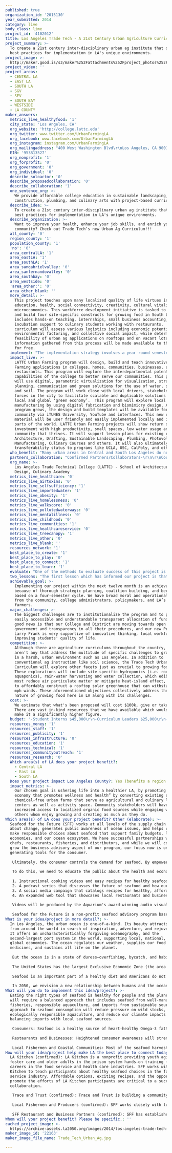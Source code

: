 ```yaml
---
published: true
organization_id: '2015130'
year_submitted: 2014
category: live
body_class: lime
project_id: '4102012'
title: Los Angeles Trade Tech - A 21st Century Urban Agriculture Curriculum
project_summary: >-
  To create a 21st century inter-disciplinary urban ag institute that develops
  best practices for implementation in LA's unique environments. 
project_image: >-
  http://maker.good.is/s3/maker%252Fattachments%252Fproject_photos%252Fimages%252F22163%252Fdisplay%252FTrade_Tech_Urban_Ag.jpg=c570x385
project_video: ''
project_areas:
  - CENTRAL LA
  - EAST LA
  - SOUTH LA
  - SGV
  - SFV
  - SOUTH BAY
  - WESTSIDE
  - LA COUNTY
maker_answers:
  metrics_live_healthyfood: '1'
  city_state: 'Los Angeles, CA'
  org_website: 'http://college.lattc.edu'
  org_twitter: www.twitter.com/UrbanFarmingLA
  org_facebook: www.facebook.com/UrbanFarmingLA
  org_instagram: instagram.com/UrbanFarmingLA
  org_mailingaddress: "400 West Washington Blvd\r\nLos Angeles, CA 90015"
  EIN: '953813527'
  org_nonprofit: '1'
  org_forprofit: '0'
  org_government: '0'
  org_individual: '0'
  describe_soloactor: '0'
  describe_proposedcollaboration: '0'
  describe_collaboration: '1'
  one_sentence_org: >-
    We provide affordable college education in sustainable landscaping,
    construction, plumbing, and culinary arts with project-based curriculum.
  describe_idea: >-
    To create a 21st century inter-disciplinary urban ag institute that develops
    best practices for implementation in LA's unique environments. 
  describe_organization: >-
    Want to improve your health, enhance your job skills, and enrich your
    community? Check out Trade Tech’s new Urban Ag Curriculum!!!
  all_county: '0'
  region_county: '1'
  population_county: '1'
  'no': '0'
  area_centralLA: '1'
  area_eastLA: '1'
  area_southLA: '1'
  area_sangabrielvalley: '0'
  area_sanfernandovalley: '0'
  area_southbay: '0'
  area_westside: '0'
  'area_other:': '0'
  area_other_blank: ''
  more_detail: >-
    This project touches upon many localized quality of life virtues including
    education, health, social connectivity, creativity, cultural vitality, and
    microeconomics. This workforce development initiative is tasked to design
    and build four site-specific constructs for growing food in South LA. It
    includes hands-on teaching, internships, small business accounting, and
    incubation support to culinary students working with restaurants.  The
    curriculum will assess various logistics including economic potential,
    environmental factoring, and collective social impact, while determining the
    feasibility of urban ag applications on rooftops and on vacant lots. The
    information gathered from this process will be made available to the public
    for free.
  implement: "The implementation strategy involves a year-round semester-based curriculum program, made fiscally sustainable by generating revenue by selling produce through local food vendors including farmers markets, schools, and restaurants.  \r\nThe LATTC Urban Farming Project will build and retrofit four sites that will include the District 9 Central Avenue Field Office rooftop, LATTC campus “Magnolia” Farm at ground level, and a mezzanine level LATTC “Terrance” Farm. In addition, students will also build four experimental yet functional art constructs to grow food, selected based on feasibility from twelve digitized, virtual art constructs. The art constructs to grow food incorporate both hydroponics and soil-based planters: vertical walls, movable green towers, raised beds, and a green house. The goal is to challenge the students’ creativity, while simultaneously creating something functional and unique.\r\nPlan of Action-\r\n-Expand training and outreach to the community\r\n-Provide direct community support by providing project templates \r\n-Engage local drivers and forces by integrating their resources, i.e. Plan for Healthy LA, Green Streets LA, Food Policy Council, etc.\r\n-Advance the urban farming design build field by providing virtualization and templates ready to use\r\n-Introduce and integrate to existing practices at LATTC\r\n-Support a new interdisciplinary LATTC ASO Club for Sustainability\r\n-Explore the possibility and implementation to design and build innovative solutions for community's to grow food on their own\r\n-Analyze interdisciplinary capabilities and relationships between multiple departments and disciplines to grow local food using innovative design strategies for food productivity, products, tools, green house shelters and energy/water calculations.  \r\n-Use high-end tools to virtualize, simulate, verify and locally manufacture design build solutions; digital fabrication, geospatial tools, enterprise solutions, social media and others.\r\n-Develop a business model to implement urban farming and education with quantifiable outcomes.\r\n-Develop and implement multiple design templates drawings to build prototype\r\n-Develop and implement an online platform for collaboration, hybrid learning and frictionless participation by all stakeholders\r\n-Show return of investment for low water, high productivity and small space for multiple design solutions and techniques; aquaponics, hydroponics, vertical walls, etc.\r\n-Build prototypes on sites physically and digitally"
  impact_live: >-
    LATTC Urban Farming program will design, build and teach innovative Urban
    Farming applications in colleges, homes, communities, businesses, and
    restaurants. This program will explore the interdepartmental potential and
    capabilities of the college to better serve our communities. This program
    will use digital, parametric virtualization for visualization, strategic
    planning, communication and green solutions for the use of water, sun, air
    and soil. The program will work close with local drivers, stakeholders and
    forces in the city to facilitate scalable and duplicable solutions in the
    local and global ‘green economy’.  This program will explore local
    manufacturing by using digital fabrication and biomimicry design. As the
    program grows, the design and build templates will be available for the
    community via iTUNES University, YouTube and interfaces. This new classroom
    material will be user friendly and easily implemented locally and in other
    parts of the world. LATTC Urban Farming projects will show return on
    investment with high productivity, small spaces, low water usage and a
    community that thrives. It will support lesson plans for existing courses in
    Architecture, Drafting, Sustainable Landscaping, Plumbing, Photovoltaics,
    Manufacturing, Culinary Courses and others. It will also ultimately seek
    transferability status to programs like UCLA, USC, CalPoly, and others.
  who_benefit: "Many urban areas in Central and South Los Angeles do not have sufficient access to groceries stores, yet are overrun with fast food eateries and convenience/liquor stores.  Their choices of diet are limited and it is difficult, costly, and time consuming to obtain wholesome fruits and vegetables. There is a growing plague of obesity and diabetes in America and other countries that have adopted the habit of relying on the dominance of pre-prepared foods.  Overworked mothers often do not have the choice of feeding their families plant, fruit, enzyme and mineral rich, traditional meals. Half the nutrition in vegetables is lost within a day of being picked. Urban agriculture would provide these families with choices, develop a deeper understanding of health, and offer the joy of a living and growing relationship to our source of nutrition, in these concrete landscape environments. Additionally, the potential for personal and public savings on healthcare, a community that encourages better decisions through hands on lessons in cultivating life, and the possibility of entrepreneurial endeavors would only serve to benefit us all. \r\nLos Angeles is a 21st century mega-city with over 4 million citizens (10 million in LA County), the food shed of which extends 200 miles. Astonishingly enough, rooftops amount to 20% of the land mass occupying exposed space in Los Angeles. Many of these spaces are functionally dormant, and serve as heat islands in a city burdened with enough environmental challenges as it is. Additionally, there are ten thousand vacant parcels that benefit no one except absentee landlords or developers not from the community. All these spaces are primed for agricultural activation, and upcoming legislative packages are finally beginning to incentivize the involvement of micro-enterprise to do so.\r\n"
  partners_collaboration: "Confirmed Partners/Collaborators-\r\n\r\nCouncilmember Curren Price, 9th District\r\nCouncilmember Price has been very supportive of this endeavor by giving us the roof of his field office headquarters to grow food on, and by consistently championing equitable urban ag policy.\r\n\r\nLos Angeles Open Acres\r\nThe LA Open Acres project is launching soon, and a relationship is in place whereby Trade Tech lends its built-environment infrastructure support to increase the capacity and breadth of upcoming parcel activations.\r\n\r\nEvoFarm\r\nA consulting partnership has been developed with David Rosenstein, who recently gave a presentation on his innovative homemade aquaponics program at Trade Tech.\r\n\r\nLA Conservation Corps\r\nBruce Saito's remarkable organization is a curriculum partner.\r\n\r\nSocial Justice Learning Institute\r\nAnother joint-curriculum partner.\r\n\r\nRivera Restaurant / Museum Tamal\r\nCulinary students will learn to grow food hydroponically, and in top-level settings, come to understand how to best use it.\r\n\r\nMetabolic Studio\r\nAn in-kind partner, the Studio has been supportive by providing materials and offering resources.\r\n\r\n\r\nNon-Confirmed Partners/Collaborators-\r\n\r\nToo many to list... really.\r\n\r\n\r\nThree factors critical to collaborative success-\r\n1-Site locations (done)\r\n2-Mutually beneficial resource exchange (agreed)\r\n3-Funding (Hmm...)\r\n"
  org_name: >-
    Los Angeles Trade Technical College (LATTC) - School of Architecture and
    Design, Culinary Academy
  metrics_live_healthcare: '0'
  metrics_live_airtoxins: '0'
  metrics_live_selfsufficiency: '1'
  metrics_live_importedwater: '1'
  metrics_live_obesity: '1'
  metrics_live_homelessness: '0'
  metrics_live_walkscore: '0'
  metrics_live_pollutedwaterways: '0'
  metrics_live_mentalillness: '0'
  metrics_live_childhood: '0'
  metrics_live_communities: '1'
  metrics_live_healthcareservice: '0'
  metrics_live_treecanopy: '1'
  metrics_live_other: '0'
  metrics_live_blank: ''
  resources_network: '1'
  best_place_to_create: '1'
  best_place_to_play: '0'
  best_place_to_connect: '1'
  best_place_to_learn: '1'
  evaluate: "One of the methods to evaluate success of this project is to compare on a yearly basis health indicators for example the rate of obesity or the number of heart disease. If these are decreasing then this project, (although this project may not be the only factor contributing to this improvement in people’s health), can be consider to be successful.\r\n\r\nAlso if the number of urban farms keeps growing and there are more and more stories of people speaking about the positive contribution of their farms to their health, then it can be said that this is also a metric that indicates success. \r\n\r\nThe other measure that will indicate success of this project is the therapeutic nature of growing plants, people are healthier when they are close to plants and nature. It is our expectation that this project will contribute to decrease in violence and quite possibly a reduction on homicides and this can be tracked by comparing the numbers on a yearly basis.\r\n"
  two_lessons: "The first lesson which has informed our project is that the production of food and the way we deal with food through processed foods and fast food restaurants is not sustainable and has led to unhealthy communities, as seen in the increased rates of obesity, and needs to be addressed in a lifestyle change. \r\n\r\nThe second  lesson which has informed our project is that solutions to community needs can only come from within the community and through their own efforts, our projects plants a seed but the community will adopt and make their own and care for it to really make a change in the community.\r\n"
  achievable_goal: >-
    Implementing our project within the next twelve month is an achievable goal
    because of thorough strategic planning, coalition building, and because it’s
    based on a four-semester cycle. We have broad moral and operational support
    from the community, college administrators, policymakers, and LA’s urban
    farmers.
  major_challenges: >-
    The biggest challenges are to institutionalize the program and to provide an
    easily accessible and understandable transparent allocation of funds. The
    good news is that our College and District are moving towards open
    government and transparency in all their procedures, and our new President
    Larry Frank is very supportive of innovative thinking, local workforces, and
    improving students' quality of life.
  competition: >-
    Although there are agriculture curriculums throughout the country, there
    aren’t any that address the multitude of specific challenges to growing food
    in a harsh, urban environment such as Los Angeles. In addition to
    conventional ag instruction like soil science, the Trade Tech Urban Ag
    Curriculum will explore other facets just as crucial to growing food in LA.
    These explorations will include site-specific hydroponics (i.e. rooftop
    aquaponics), rain-water harvesting and water collection, which edible plants
    most reduce air particulate matter or mitigate heat-island effect, and how
    to affordably construct a rooftop solar greenhouse that can withstand 70-80
    mph winds. These aforementioned objectives collectively address the unique
    nature of growing food here in LA along with its challenges.
  cost: >-
    We estimate that what's been proposed will cost $100k, give or take $5k.
    There are vast in-kind resources that we have available which would normally
    make it a significantly higher figure. 
  budget: "-Student Interns $45,000\r\n-Curriculum Leaders $25,000\r\n-Supplies $25,000\r\n-Administration $5,000\r\n"
  resources_money: '1'
  resources_staff: '1'
  resources_publicity: '1'
  resources_infrastructure: '0'
  resources_education: '1'
  resources_technical: '1'
  resources_communityoutreach: '1'
  resources_research: '0'
  Which area(s) of LA does your project benefit?:
    - Central LA
    - East LA
    - South LA
  Does your project impact Los Angeles County?: Yes (benefits a region of LA County)
  impact_metrics: >-
    Our chosen goal is ushering life into a healthier LA, by promoting “food
    economy that promotes wellness and health” by converting existing sites into
    chemical-free urban farms that serve as agricultural and culinary learning
    centers as well as activity space. Community stakeholders will have
    increased access to localized organic food sources while engaging with
    others whom enjoy growing and creating as much as they do.
Which area(s) of LA does your project benefit? Other (elaborate): >-
  Seafood for the Future (SFF) works at all levels of the supply chain to bring
  about change, generates public awareness of ocean issues, and helps consumers
  make responsible choices about seafood that support family budgets, local
  economies, and our ocean ecosystem. We have successful partnerships with
  chefs, restaurants, fisheries, and distributors, and while we will continue to
  grow the business advisory aspect of our program, our focus now is on
  generating tools for the consumer. 
   
   Ultimately, the consumer controls the demand for seafood. By empowering the public with the knowledge and tools they need to make healthy, responsible seafood choices, we can shift the demand in favor of sustainable seafood options, healthier communities, and abundant ocean ecosystems.
   
   To do this, we need to educate the public about the health and economic benefits of eating a variety of seafood. Our consumer platform will create a number of new digital resources, our community’s preferred source of educational and consumer information, in collaboration with a nutrition expert and local chefs. 
   
   1. Instructional cooking videos and easy recipes for healthy seafood meals for busy, budget conscious families.
   2. A podcast series that discusses the future of seafood and how our food choices are affecting the ocean and local L.A. seafood communities from fisherman, to restaurants, to consumers.
   3. A social media campaign that catalogs recipes for healthy, affordable seafood meals contributed and reviewed by the public.
   4. An expanded web tool that showcases local restaurants and businesses providing seafood from responsible sources. Participating businesses will label responsible seafood items with the SFF California Local icon.
   
   Videos will be produced by the Aquarium's award-winning audio visual production team, which has won 14 international Telly awards. We will use existing relationships within the seafood industry in Southern California (chefs, fishermen, aquaculture farmers, scientists, and government and non-government organizations) to provide content for podcasts. The Aquarium's marketing department will inform and promote the social media campaign and digital resources to 1.5 million onsite visitors and 3 million visitors to the website annually.
   
   Seafood for the Future is a non-profit seafood advisory program based at the Aquarium of the Pacific in Long Beach, the second most-visited cultural destination in Los Angeles County.
What is your idea/project in more detail?: >-
  In Los Angeles, the urban ocean is one-of-a-kind. Its beauty attracts people
  from around the world in search of inspiration, adventure, and rejuvenation.
  It offers an uncharacteristically forgiving oceanography, and the
  second-largest port system in the world, supporting local, national, and
  global economies. The ocean regulates our weather, supplies our food and
  medicines, and sustains all life on the planet. 
   
   But the ocean is in a state of duress–overfishing, bycatch, and habitat damage are threatening the health of our ocean and seafood supply. We have the opportunity and the responsibility, especially in Los Angeles, a coastal metropolis and one of the largest economies in the world, to model a balanced approach to seafood consumption that is healthy for people, communities, and the planet.
   
   The United States has the largest Exclusive Economic Zone (the area extending from the coastline out 200 miles) of any nation on Earth. And, the United States is a global leader in sustainable fishing—our fisheries are some of the best managed in the world. Yet 91% of our seafood is imported, (mostly farmed tilapia and shrimp that provide fewer nutrients), while we export a third of our heart healthy, omega-rich, sustainably-fished and farmed seafood. 
   
   Seafood is an important part of a healthy diet and Americans do not eat enough. With easy-to-use digital tools and access to educational resources, the public can make affordable, nutrient-rich, local sustainable seafood choices today. Consumers have the power to influence sourcing with our wallets, and Seafood for the Future’s new tools will guide consumer decision-making all the way from the grocery store to the dinner table.
   
   In 2050, we envision a new relationship between humans and the ocean–one that sustains healthy, abundant ecosystems and economies. Our ocean is resilient, and given the chance, marine species can recover from over-fishing. Since 1999, with a stringent U.S. protection plan and international cooperation, the swordfish population has nearly fully recovered from a state of severe depletion to healthy levels. By 2050, with low consumer demand, better management of fisheries, and conservation efforts in place, we can rebuild the population of many more threatened species while supporting a rapidly growing population (expected to be 9 billion by 2050) with access to healthy, nutrient-rich, and affordable seafood options.
What will you do to implement this idea/project?: >-
  Eating the right types of seafood is healthy for people and the planet. It
  will require a balanced approach that includes seafood from well-managed
  fisheries, responsible aquaculture, and imports from sustainable sources. This
  approach to seafood consumption will reduce pressure on wild stocks, promote
  ecologically responsible aquaculture, and reduce our climate impacts by
  balancing imports with local seafood sources. 
   
   Consumers: Seafood is a healthy source of heart-healthy Omega-3 fatty acids, low-fat protein, and a variety of vitamins and minerals. The U.S. FDA and EPA recently released updated advice that recommends pregnant women and young children to eat two to three servings of a variety of low-mercury fish per week to promote healthy brain development. This project will provide tools and resources for families on the go to enjoy quick, healthy, and responsibly-sourced seafood meals that balance our nutritional needs with our impact on the ocean. 
   
   Restaurants and Businesses: Heightened consumer awareness will strengthen SFF and other organizations' efforts to promote restaurants and businesses that are working to source responsibly. In addition, the education and outreach programs will offer information on where to buy local seafood and delicious recipes to inspire chefs and restaurants to diversify their menus to incorporate local seafood items such as sablefish, sardines, and rockfish. 
   
   Local Fishermen and Coastal Communities: Most of the seafood harvested in Southern California is shipped to international markets. The outreach tools developed by the project will make buying local easy and affordable. By supporting local seafood consumption, consumers will be connected to local fishing communities and committed to revitalizing our working waterfront to support fishermen, our coastal communities, and other projects such as environmentally-sound aquaculture.
How will your idea/project help make LA the best place to connect today? In LA2050?: >-
  LA Kitchen (confirmed): LA Kitchen is a nonprofit providing youth aging out of
  foster care and older adults in the prison system hands-on training for
  careers in the food service and health care industries. SFF works with LA
  Kitchen to teach participants about healthy seafood choices in the food
  service industry. Affordable options, exciting recipes, and the opportunity to
  promote the efforts of LA Kitchen participants are critical to a successful
  collaboration.
   
   Trace and Trust (confirmed): Trace and Trust is building a community of food professionals dedicated to celebrating the farmers and fishermen behind our food. Using the Trace and Trust platform, restaurants trace their menu items directly to the farmers and fishermen responsible for the food and share these stories with their patrons. Trace and Trust members include restaurants, distributors, fishermen, farmers, and ranchers in Southern California and other locations, as well as aquaculture farms. SFF is the first aquarium partner working with Trace and Trust to support local seafood communities and promote responsible seafood from the boat or the farm to the plate. This successful collaboration will include promotion to Aquarium audiences, diverse avenues to share stories from social media to onsite festivals, and connecting our partners with Trace and Trust's project and mission.
   
   Local Fishermen and Producers (confirmed): SFF works closely with local fishermen and aquaculture producers to promote healthy and responsible seafood choices. Our new tools will include education and outreach materials that feature local fishermen, directories of local fish markets where consumers can buy direct, and a local seasonality chart for chefs and consumers. These new tools will help bridge the gap between consumers and the source of their seafood.
   
   SFF Restaurant and Business Partners (confirmed): SFF has established a network of restaurant, distribution, and retail partners working together to promote responsible seafood sourcing. Our partner chefs will star in the video demonstration series, provide seafood for cooking demonstration and educational purposes, and host cooking demonstrations at outreach events.
Whom will your project benefit? Please be specific.: ''
cached_project_image: >-
  https://archive-assets.la2050.org/images/2014/los-angeles-trade-tech-a-21st-century-urban-agriculture-curriculum/maker.good.is/s3/maker%252Fattachments%252Fproject_photos%252Fimages%252F22163%252Fdisplay%252FTrade_Tech_Urban_Ag.jpg=c570x385.jpg
maker_image_id: '22163'
maker_image_file_name: Trade_Tech_Urban_Ag.jpg

---
```

